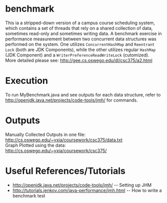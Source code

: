 # benchmark
This ia a stripped-down version of a campus course scheduling system, which contains a set of threads that rely on a shared 
collection of data, sometimes read-only and sometimes writing data. A benchmark exercise in performance measurement between 
two concurrent data structures was performed on the system. One utilizes `ConcurrentHashMap` and `Reentrant Lock` (both are JDK Components), 
while the other utilizes regular `HashMap` (JDK Component) and a `WriterPreferenceReadWriteLock` (cutomized). </br>
More detailed please see: http://gee.cs.oswego.edu/dl/csc375/a2.html 
# Execution
To run MyBenchmark.java and see outputs for each data structure, refer to 
http://openjdk.java.net/projects/code-tools/jmh/ for commands. 

# Outputs
Manually Collected Outputs in one file: http://cs.oswego.edu/~yxia/coursework/csc375/data.txt </br>
Graph Plotted using the data: http://cs.oswego.edu/~yxia/coursework/csc375/ </br>

# Useful References/Tutorials 
- http://openjdk.java.net/projects/code-tools/jmh/  -- Setting up JHM
- http://tutorials.jenkov.com/java-performance/jmh.html   -- How to write a benchmark test


